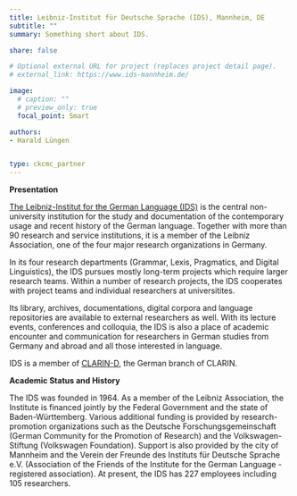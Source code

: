 ```yaml
---
title: Leibniz-Institut für Deutsche Sprache (IDS), Mannheim, DE
subtitle: ""
summary: Something short about IDS.

share: false

# Optional external URL for project (replaces project detail page).
# external_link: https://www.ids-mannheim.de/

image:
  # caption: ""
  # preview_only: true
  focal_point: Smart

authors:
- Harald Lüngen


type: ckcmc_partner
---
```


**Presentation**

[The Leibniz-Institut for the German Language (IDS)](https://www1.ids-mannheim.de) is the central non-university institution for the study and documentation of the contemporary usage and recent history of the German language. Together with more than 90 research and service institutions, it is a member of the Leibniz Association, one of the four major research organizations in Germany. 

In its four research departments (Grammar, Lexis, Pragmatics, and Digital Linguistics), the IDS pursues mostly long-term projects which require larger research teams. Within a number of research projects, the IDS cooperates with project teams and individual researchers at universitites.

Its library, archives, documentations, digital corpora and language repositories are available to external researchers as well. With its lecture events, conferences and colloquia, the IDS is also a place of academic encounter and communication for researchers in German studies from Germany and abroad and all those interested in language.

IDS is a member of [CLARIN-D](https://www.clarin-d.de/en/), the German branch of CLARIN.

**Academic Status and History**

The IDS was founded in 1964. As a member of the Leibniz Association, the Institute is financed jointly by the Federal Government and the state of Baden-Württemberg. Various additional funding is provided by research-promotion organizations such as the Deutsche Forschungsgemeinschaft (German Community for the Promotion of Research) and the Volkswagen-Stiftung (Volkswagen Foundation). Support is also provided by the city of Mannheim and the Verein der Freunde des Instituts für Deutsche Sprache e.V. (Association of the Friends of the Institute for the German Language - registered association). At present, the IDS has 227 employees including 105 researchers.


